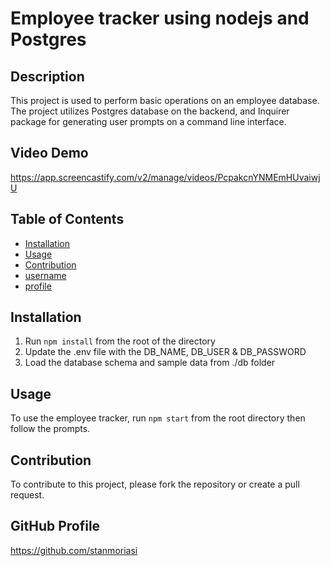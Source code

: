 # Employee tracker using nodejs and Postgres

## Description
  This project is used to perform basic operations on an employee database. The project utilizes Postgres database on the backend, and Inquirer package for generating user prompts on a command line interface.

  ## Video Demo
  https://app.screencastify.com/v2/manage/videos/PcpakcnYNMEmHUvaiwjU
  
  ## Table of Contents
  - [Installation](#installation) 
  - [Usage](#usage) 
  - [Contribution](#contribution)
  - [username](#username)  
  - [profile](#github-profile) 

  ## Installation
  1. Run ```npm install``` from the root of the directory
  2. Update the .env file with the DB_NAME, DB_USER & DB_PASSWORD
  3. Load the database schema and sample data from ./db folder

  ## Usage
  To use the employee tracker, run ```npm start``` from the root directory then follow the prompts.

  ## Contribution
  To contribute to this project, please fork the repository or create a pull request.

  ## GitHub Profile
  https://github.com/stanmoriasi
